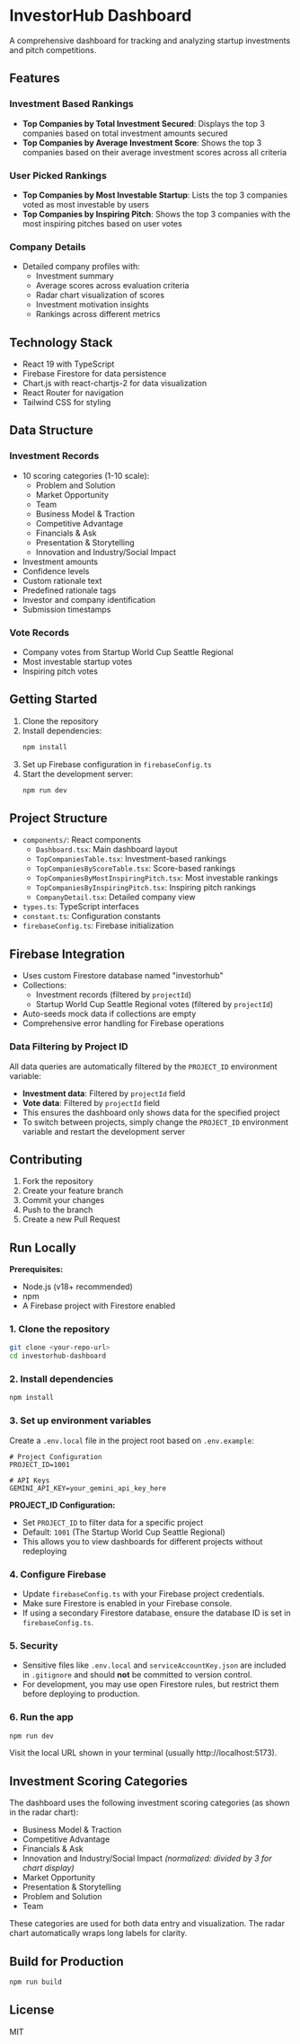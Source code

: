 # InvestorHub Dashboard

A comprehensive dashboard for tracking and analyzing startup investments and pitch competitions.

## Features

### Investment Based Rankings
- **Top Companies by Total Investment Secured**: Displays the top 3 companies based on total investment amounts secured
- **Top Companies by Average Investment Score**: Shows the top 3 companies based on their average investment scores across all criteria

### User Picked Rankings
- **Top Companies by Most Investable Startup**: Lists the top 3 companies voted as most investable by users
- **Top Companies by Inspiring Pitch**: Shows the top 3 companies with the most inspiring pitches based on user votes

### Company Details
- Detailed company profiles with:
  - Investment summary
  - Average scores across evaluation criteria
  - Radar chart visualization of scores
  - Investment motivation insights
  - Rankings across different metrics

## Technology Stack

- React 19 with TypeScript
- Firebase Firestore for data persistence
- Chart.js with react-chartjs-2 for data visualization
- React Router for navigation
- Tailwind CSS for styling

## Data Structure

### Investment Records
- 10 scoring categories (1-10 scale):
  - Problem and Solution
  - Market Opportunity
  - Team
  - Business Model & Traction
  - Competitive Advantage
  - Financials & Ask
  - Presentation & Storytelling
  - Innovation and Industry/Social Impact
- Investment amounts
- Confidence levels
- Custom rationale text
- Predefined rationale tags
- Investor and company identification
- Submission timestamps

### Vote Records
- Company votes from Startup World Cup Seattle Regional
- Most investable startup votes
- Inspiring pitch votes

## Getting Started

1. Clone the repository
2. Install dependencies:
   ```bash
   npm install
   ```
3. Set up Firebase configuration in `firebaseConfig.ts`
4. Start the development server:
   ```bash
   npm run dev
   ```

## Project Structure

- `components/`: React components
  - `Dashboard.tsx`: Main dashboard layout
  - `TopCompaniesTable.tsx`: Investment-based rankings
  - `TopCompaniesByScoreTable.tsx`: Score-based rankings
  - `TopCompaniesByMostInspiringPitch.tsx`: Most investable rankings
  - `TopCompaniesByInspiringPitch.tsx`: Inspiring pitch rankings
  - `CompanyDetail.tsx`: Detailed company view
- `types.ts`: TypeScript interfaces
- `constant.ts`: Configuration constants
- `firebaseConfig.ts`: Firebase initialization

## Firebase Integration

- Uses custom Firestore database named "investorhub"
- Collections:
  - Investment records (filtered by `projectId`)
  - Startup World Cup Seattle Regional votes (filtered by `projectId`)
- Auto-seeds mock data if collections are empty
- Comprehensive error handling for Firebase operations

### Data Filtering by Project ID

All data queries are automatically filtered by the `PROJECT_ID` environment variable:
- **Investment data**: Filtered by `projectId` field
- **Vote data**: Filtered by `projectId` field
- This ensures the dashboard only shows data for the specified project
- To switch between projects, simply change the `PROJECT_ID` environment variable and restart the development server

## Contributing

1. Fork the repository
2. Create your feature branch
3. Commit your changes
4. Push to the branch
5. Create a new Pull Request

## Run Locally

**Prerequisites:**
- Node.js (v18+ recommended)
- npm
- A Firebase project with Firestore enabled

### 1. Clone the repository
```bash
git clone <your-repo-url>
cd investorhub-dashboard
```

### 2. Install dependencies
```bash
npm install
```

### 3. Set up environment variables
Create a `.env.local` file in the project root based on `.env.example`:
```env
# Project Configuration
PROJECT_ID=1001

# API Keys
GEMINI_API_KEY=your_gemini_api_key_here
```

**PROJECT_ID Configuration:**
- Set `PROJECT_ID` to filter data for a specific project
- Default: `1001` (The Startup World Cup Seattle Regional)
- This allows you to view dashboards for different projects without redeploying

### 4. Configure Firebase
- Update `firebaseConfig.ts` with your Firebase project credentials.
- Make sure Firestore is enabled in your Firebase console.
- If using a secondary Firestore database, ensure the database ID is set in `firebaseConfig.ts`.

### 5. Security
- Sensitive files like `.env.local` and `serviceAccountKey.json` are included in `.gitignore` and should **not** be committed to version control.
- For development, you may use open Firestore rules, but restrict them before deploying to production.

### 6. Run the app
```bash
npm run dev
```
Visit the local URL shown in your terminal (usually http://localhost:5173).

## Investment Scoring Categories

The dashboard uses the following investment scoring categories (as shown in the radar chart):

- Business Model & Traction
- Competitive Advantage
- Financials & Ask
- Innovation and Industry/Social Impact *(normalized: divided by 3 for chart display)*
- Market Opportunity
- Presentation & Storytelling
- Problem and Solution
- Team

These categories are used for both data entry and visualization. The radar chart automatically wraps long labels for clarity.

## Build for Production
```bash
npm run build
```

## License
MIT
